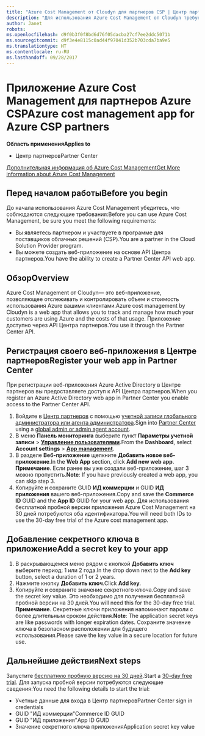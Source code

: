 ```yaml
---
title: "Azure Cost Management от Cloudyn для партнеров CSP | Центр партнеров"
description: "Для использования Azure Cost Management от Cloudyn требуется предоставленный доступ к API Центра партнеров."
author: Janet
robots: 
ms.openlocfilehash: d9f0b3f0f8bd6d76f05dacba27cf7ee2ddc5071b
ms.sourcegitcommit: d9f3e4e8115c0ad44f97041d352b703cda7ba9e5
ms.translationtype: HT
ms.contentlocale: ru-RU
ms.lasthandoff: 09/28/2017
---
```

# <a name="azure-cost-management-app-for-azure-csp-partners"></a><span data-ttu-id="b997d-103">Приложение Azure Cost Management для партнеров Azure CSP</span><span class="sxs-lookup"><span data-stu-id="b997d-103">Azure cost management app for Azure CSP partners</span></span>  

**<span data-ttu-id="b997d-104">Область применения</span><span class="sxs-lookup"><span data-stu-id="b997d-104">Applies to</span></span>**

-  <span data-ttu-id="b997d-105">Центр партнеров</span><span class="sxs-lookup"><span data-stu-id="b997d-105">Partner Center</span></span>

[<span data-ttu-id="b997d-106">Дополнительная информация об Azure Cost Management</span><span class="sxs-lookup"><span data-stu-id="b997d-106">Get More information about Azure Cost Management</span></span>](https://go.microsoft.com/fwlink/p/?linkid=857893)

## <a name="before-you-begin"></a><span data-ttu-id="b997d-107">Перед началом работы</span><span class="sxs-lookup"><span data-stu-id="b997d-107">Before you begin</span></span>
<span data-ttu-id="b997d-108">До начала использования Azure Cost Management убедитесь, что соблюдаются следующие требования:</span><span class="sxs-lookup"><span data-stu-id="b997d-108">Before you can use Azure Cost Management, be sure you meet the following requirements:</span></span>
- <span data-ttu-id="b997d-109">Вы являетесь партнером и участвуете в программе для поставщиков облачных решений (CSP).</span><span class="sxs-lookup"><span data-stu-id="b997d-109">You are a partner in the Cloud Solution Provider program.</span></span>
- <span data-ttu-id="b997d-110">Вы можете создать веб-приложение на основе API Центра партнеров.</span><span class="sxs-lookup"><span data-stu-id="b997d-110">You have the ability to create a Partner Center API web app.</span></span>

## <a name="overview"></a><span data-ttu-id="b997d-111">Обзор</span><span class="sxs-lookup"><span data-stu-id="b997d-111">Overview</span></span>

<span data-ttu-id="b997d-112">Azure Cost Management от Cloudyn— это веб-приложение, позволяющее отслеживать и контролировать объем и стоимость использования Azure вашими клиентами.</span><span class="sxs-lookup"><span data-stu-id="b997d-112">Azure cost management by Cloudyn is a web app that allows you to track and manage how much your customers are using Azure and the costs of that usage.</span></span> <span data-ttu-id="b997d-113">Приложение доступно через API Центра партнеров.</span><span class="sxs-lookup"><span data-stu-id="b997d-113">You use it through the Partner Center API.</span></span>

## <a name="register-your-web-app-in-partner-center"></a><span data-ttu-id="b997d-114">Регистрация своего веб-приложения в Центре партнеров</span><span class="sxs-lookup"><span data-stu-id="b997d-114">Register your web app in Partner Center</span></span>
<span data-ttu-id="b997d-115">При регистрации веб-приложения Azure Active Directory в Центре партнеров вы предоставляете доступ к API Центра партнеров.</span><span class="sxs-lookup"><span data-stu-id="b997d-115">When you register an Azure Active Directory web app in Partner Center you enable access to the Partner Center API.</span></span> 
1.  <span data-ttu-id="b997d-116">Войдите в [Центр партнеров](https://partnercenter.microsoft.com/en-us/pcv/dashboard/overview) с помощью [учетной записи глобального администратора или агента администратора](create-user-accounts-and-set-permissions.md).</span><span class="sxs-lookup"><span data-stu-id="b997d-116">Sign into [Partner Center](https://partnercenter.microsoft.com/en-us/pcv/dashboard/overview) using a [global admin or admin agent account](create-user-accounts-and-set-permissions.md).</span></span>
2.  <span data-ttu-id="b997d-117">В меню **Панель мониторинга** выберите пункт **Параметры учетной записи** &gt; **[Управление пользователями](https://partnercenter.microsoft.com/en-us/pcv/apiintegration/appmanagement)**.</span><span class="sxs-lookup"><span data-stu-id="b997d-117">From the **Dashboard**, select **Account settings** &gt; **[App management](https://partnercenter.microsoft.com/en-us/pcv/apiintegration/appmanagement)**.</span></span>
3.  <span data-ttu-id="b997d-118">В разделе **Веб-приложение** щелкните **Добавить новое веб-приложение**.</span><span class="sxs-lookup"><span data-stu-id="b997d-118">In the **Web App** section, click **Add new web app**.</span></span>
<br> <span data-ttu-id="b997d-119">**Примечание**. Если ранее вы уже создали веб-приложение, шаг 3 можно пропустить.</span><span class="sxs-lookup"><span data-stu-id="b997d-119">**Note**: If you have previously created a web app, you can skip step 3.</span></span>
4.  <span data-ttu-id="b997d-120">Копируйте и сохраните GUID **ИД коммерции** и GUID **ИД приложения** вашего веб-приложения.</span><span class="sxs-lookup"><span data-stu-id="b997d-120">Copy and save the **Commerce ID** GUID and the **App ID** GUID for your web app.</span></span> <span data-ttu-id="b997d-121">Для использования бесплатной пробной версии приложения Azure Cost Management на 30 дней потребуются оба идентификатора.</span><span class="sxs-lookup"><span data-stu-id="b997d-121">You will need both IDs to use the 30-day free trial of the Azure cost management app.</span></span>

## <a name="add-a-secret-key-to-your-app"></a><span data-ttu-id="b997d-122">Добавление секретного ключа в приложение</span><span class="sxs-lookup"><span data-stu-id="b997d-122">Add a secret key to your app</span></span>
1.  <span data-ttu-id="b997d-123">В раскрывающемся меню рядом с кнопкой **Добавить ключ** выберите период: 1 или 2 года.</span><span class="sxs-lookup"><span data-stu-id="b997d-123">In the drop down next to the **Add key** button, select a duration of 1 or 2 years.</span></span>
2.  <span data-ttu-id="b997d-124">Нажмите кнопку **Добавить ключ**.</span><span class="sxs-lookup"><span data-stu-id="b997d-124">Click **Add key**.</span></span> 
3.  <span data-ttu-id="b997d-125">Копируйте и сохраните значение секретного ключа.</span><span class="sxs-lookup"><span data-stu-id="b997d-125">Copy and save the secret key value.</span></span> <span data-ttu-id="b997d-126">Это необходимо для получения бесплатной пробной версии на 30 дней.</span><span class="sxs-lookup"><span data-stu-id="b997d-126">You will need this for the 30-day free trial.</span></span>
<br><span data-ttu-id="b997d-127">**Примечание**. Секретные ключи приложения напоминают пароли с более длительным сроком действия.</span><span class="sxs-lookup"><span data-stu-id="b997d-127">**Note**: The application secret keys are like passwords with longer expiration dates.</span></span> <span data-ttu-id="b997d-128">Сохраните значение ключа в безопасном расположении для будущего использования.</span><span class="sxs-lookup"><span data-stu-id="b997d-128">Please save the key value in a secure location for future use.</span></span>

## <a name="next-steps"></a><span data-ttu-id="b997d-129">Дальнейшие действия</span><span class="sxs-lookup"><span data-stu-id="b997d-129">Next steps</span></span>
<span data-ttu-id="b997d-130">Запустите [бесплатную пробную версию на 30 дней](https://go.microsoft.com/fwlink/?linkid=857895).</span><span class="sxs-lookup"><span data-stu-id="b997d-130">Start a [30-day free trial](https://go.microsoft.com/fwlink/?linkid=857895).</span></span>
<span data-ttu-id="b997d-131">Для запуска пробной версии потребуются следующие сведения:</span><span class="sxs-lookup"><span data-stu-id="b997d-131">You need the following details to start the trial:</span></span>
- <span data-ttu-id="b997d-132">Учетные данные для входа в Центр партнеров</span><span class="sxs-lookup"><span data-stu-id="b997d-132">Partner Center sign in credentials</span></span>
- <span data-ttu-id="b997d-133">GUID "ИД коммерции"</span><span class="sxs-lookup"><span data-stu-id="b997d-133">Commerce ID GUID</span></span>
- <span data-ttu-id="b997d-134">GUID "ИД приложения"</span><span class="sxs-lookup"><span data-stu-id="b997d-134">App ID GUID</span></span>
- <span data-ttu-id="b997d-135">Значение секретного ключа приложения</span><span class="sxs-lookup"><span data-stu-id="b997d-135">Application secret key value</span></span>
